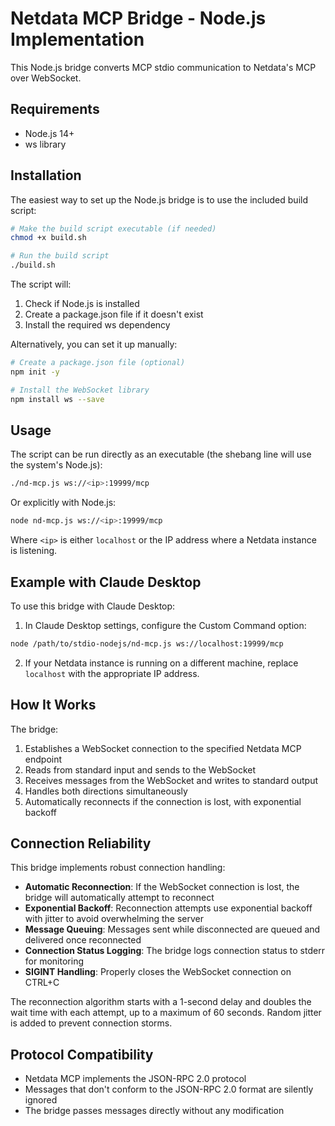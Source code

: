 # Netdata MCP Bridge - Node.js Implementation

This Node.js bridge converts MCP stdio communication to Netdata's MCP over WebSocket.

## Requirements

- Node.js 14+
- ws library

## Installation

The easiest way to set up the Node.js bridge is to use the included build script:

```bash
# Make the build script executable (if needed)
chmod +x build.sh

# Run the build script
./build.sh
```

The script will:
1. Check if Node.js is installed
2. Create a package.json file if it doesn't exist
3. Install the required ws dependency

Alternatively, you can set it up manually:

```bash
# Create a package.json file (optional)
npm init -y

# Install the WebSocket library
npm install ws --save
```

## Usage

The script can be run directly as an executable (the shebang line will use the system's Node.js):

```bash
./nd-mcp.js ws://<ip>:19999/mcp
```

Or explicitly with Node.js:

```bash
node nd-mcp.js ws://<ip>:19999/mcp
```

Where `<ip>` is either `localhost` or the IP address where a Netdata instance is listening.

## Example with Claude Desktop

To use this bridge with Claude Desktop:

1. In Claude Desktop settings, configure the Custom Command option:

```bash
node /path/to/stdio-nodejs/nd-mcp.js ws://localhost:19999/mcp
```

2. If your Netdata instance is running on a different machine, replace `localhost` with the appropriate IP address.

## How It Works

The bridge:
1. Establishes a WebSocket connection to the specified Netdata MCP endpoint
2. Reads from standard input and sends to the WebSocket
3. Receives messages from the WebSocket and writes to standard output
4. Handles both directions simultaneously
5. Automatically reconnects if the connection is lost, with exponential backoff

## Connection Reliability

This bridge implements robust connection handling:

- **Automatic Reconnection**: If the WebSocket connection is lost, the bridge will automatically attempt to reconnect
- **Exponential Backoff**: Reconnection attempts use exponential backoff with jitter to avoid overwhelming the server
- **Message Queuing**: Messages sent while disconnected are queued and delivered once reconnected
- **Connection Status Logging**: The bridge logs connection status to stderr for monitoring
- **SIGINT Handling**: Properly closes the WebSocket connection on CTRL+C

The reconnection algorithm starts with a 1-second delay and doubles the wait time with each attempt, up to a maximum of 60 seconds. Random jitter is added to prevent connection storms.

## Protocol Compatibility

- Netdata MCP implements the JSON-RPC 2.0 protocol
- Messages that don't conform to the JSON-RPC 2.0 format are silently ignored
- The bridge passes messages directly without any modification